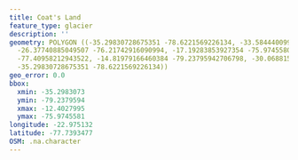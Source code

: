```yaml
---
title: Coat's Land
feature_type: glacier
description: ''
geometry: POLYGON ((-35.29830728675351 -78.6221569226134, -33.58444009949156 -77.53350769253669,
  -26.37740885049507 -76.21742916090994, -17.19283853927354 -75.97455805467271, -12.40279947744089
  -77.40958212943522, -14.81979166460384 -79.23795942706798, -30.06881509998117 -79.03922597316443,
  -35.29830728675351 -78.6221569226134))
geo_error: 0.0
bbox:
  xmin: -35.2983073
  ymin: -79.2379594
  xmax: -12.4027995
  ymax: -75.9745581
longitude: -22.975132
latitude: -77.7393477
OSM: .na.character
---
```

